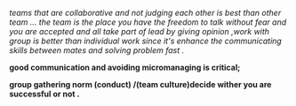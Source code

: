 _teams that are collaborative and not judging each other is best than other team ... the team is the place you have the freedom to talk without fear and you are accepted and all  take part of lead by giving opinion ,work with group is better than individual work since it's enhance the communicating skills  between mates and solving problem fast ._

**good communication and avoiding micromanaging is critical;**

 

**group gathering norm (conduct) /(team culture)decide wither you are successful or not .**